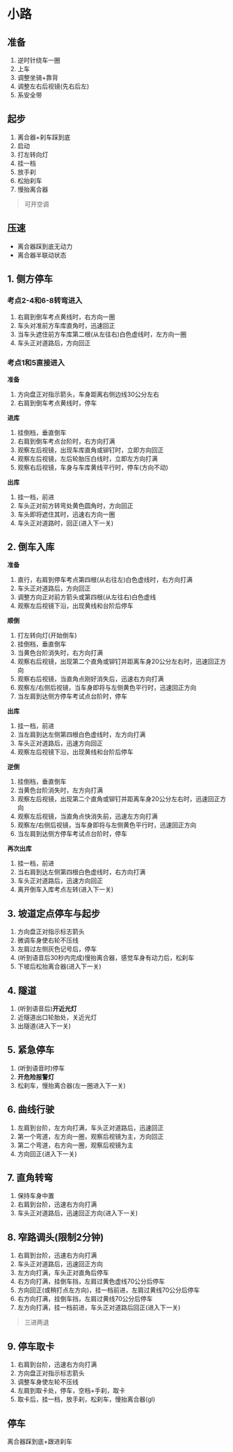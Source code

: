 # 小路

## 准备

1. 逆时针绕车一圈
2. 上车
3. 调整坐骑+靠背
4. 调整左右后视镜(先右后左)
5. 系安全带

## 起步

1. 离合器+刹车踩到底
2. 启动
3. 打左转向灯
4. 挂一档
5. 放手刹
6. 松抬刹车
7. 慢抬离合器

> 可开空调

## 压速

- 离合器踩到底无动力
- 离合器半联动状态

## 1. 侧方停车

### 考点2-4和6-8转弯进入

1. 右肩到倒车考点黄线时，右方向一圈
2. 车头对准前方车库直角时，迅速回正
3. 当车头遮住前方车库第二根(从左往右)白色虚线时，左方向一圈
4. 车头正对道路后，方向回正

### 考点1和5直接进入

__准备__

1. 方向盘正对指示箭头，车身距离右侧边线30公分左右
2. 右肩到倒车考点黄线时，停车

__进库__

1. 挂倒档，垂直倒车
2. 右肩到倒车考点台阶时，右方向打满
3. 观察左后视镜，出现车库直角或铆钉时，立即方向回正
4. 观察左后视镜，左后轮胎压白线时，立即左方向打满
5. 观察右后视镜，车身与车库黄线平行时，停车(方向不动)

__出库__

1. 挂一档，前进
2. 车头正对前方转弯处黄色圆角时，方向回正
3. 车头即将遮住其时，迅速右方向一圈
4. 车头正对道路时，回正(进入下一关)

## 2. 倒车入库

__准备__

1. 直行，右肩到停车考点第四根(从右往左)白色虚线时，右方向打满
2. 车头正对道路后，方向回正
3. 调整方向正对前方箭头或第四根(从左往右)白色虚线
4. 观察左后视镜下沿，出现黄线和台阶后停车

__顺倒__

1. 打左转向灯(开始倒车)
2. 挂倒档，垂直倒车
3. 当黄色台阶消失时，右方向打满
4. 观察右后视镜，出现第二个直角或铆钉并距离车身20公分左右时，迅速回正方向
5. 观察右后视镜，当直角点刚好消失后，迅速右方向打满
6. 观察左/右侧后视镜，当车身即将与左侧黄色平行时，迅速回正方向
7. 当左肩到达侧方停车考试点台阶时，停车

__出库__

1. 挂一档，前进
2. 当左肩到达左侧第四根白色虚线时，左方向打满
3. 车头正对道路后，迅速方向回正
4. 观察左后视镜下沿，出现黄线和台阶后停车

__逆倒__

1. 挂倒档，垂直倒车
2. 当黄色台阶消失时，左方向打满
3. 观察左后视镜，出现第二个直角或铆钉并距离车身20公分左右时，迅速回正方向
4. 观察左后视镜，当直角点快消失前，迅速左方向打满
5. 观察左/右侧后视镜，当车身即将与左侧黄色平行时，迅速回正方向
7. 当左肩到达侧方停车考试点台阶时，停车

__再次出库__

1. 挂一档，前进
2. 当右肩到达左侧第四根白色虚线时，右方向打满
3. 车头正对道路后，迅速方向回正
4. 离开倒车入库考点左转(进入下一关)

## 3. 坡道定点停车与起步

1. 方向盘正对指示标志箭头
2. 微调车身使右轮不压线
3. 左肩过左侧灰色记号后，停车
4. (听到语音后30秒内完成)慢抬离合器，感觉车身有动力后，松刹车
5. 下坡后松抬离合器(进入下一关)

## 4. 隧道

1. (听到语音后)__开近光灯__
2. 近隧道出口轮胎处，关近光灯
3. 出隧道(进入下一关)

## 5. 紧急停车

1. (听到语音时)停车
2. __开危险报警灯__
3. 松刹车，慢抬离合器(左一圈进入下一关)

## 6. 曲线行驶

1. 左肩到台阶，左方向打满，车头正对道路后，迅速回正
2. 第一个弯道，左方向一圈，观察后视镜为主，方向回正
3. 第二个弯道，右方向一圈，观察后视镜为主
4. 方向回正(进入下一关)

## 7. 直角转弯

1. 保持车身中置
2. 右肩到台阶，迅速右方向打满
3. 车头正对道路后，迅速回正方向(进入下一关)

## 8. 窄路调头(限制2分钟)

1. 右肩到台阶，迅速右方向打满
2. 车头正对道路后，迅速回正方向
3. 左方向打满，车头正对直角后停车
4. 右方向打满，挂倒车挡，左肩过黄色虚线70公分后停车
5. 方向回正(或稍打点左方向)，挂一档前进，左肩过黄线70公分后停车
6. 右方向打满，挂倒车挡，左肩过黄线70公分后停车
7. 左方向打满，挂一档前进，车头正对道路后回正(进入下一关)

> 三进两退

## 9. 停车取卡

1. 右肩到台阶，迅速右方向打满
2. 方向盘正对指示标志箭头
3. 调整车身使左轮不压线
4. 左肩到取卡处，停车，空档+手刹，取卡
5. 取卡后，挂一档，放手刹，松刹车，慢抬离合器(gl)

## 停车

离合器踩到底+跟进刹车
